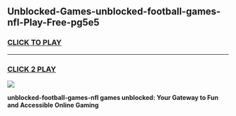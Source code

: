 
## Unblocked-Games-unblocked-football-games-nfl-Play-Free-pg5e5
<h3>
<a href="https://premium76.site?title=unblocked-football-games-nfl&ref=18A1">CLICK TO PLAY</a></h3>
<hr>

<h3>
<a href="https://premium76.site?title=unblocked-football-games-nfl&ref=18A1">CLICK 2 PLAY</a>
  
</h3>

<a href="https://premium76.site?title=unblocked-football-games-nfl&ref=18A1"><img src="https://clearcache.store/games.png"></a>


**unblocked-football-games-nfl games unblocked: Your Gateway to Fun and Accessible Online Gaming**
